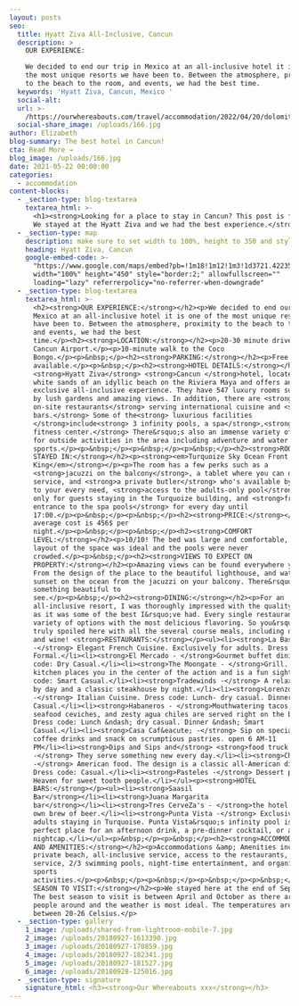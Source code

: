 ```yaml
---
layout: posts
seo:
  title: Hyatt Ziva All-Inclusive, Cancun
  description: >
    OUR EXPERIENCE:

    We decided to end our trip in Mexico at an all-inclusive hotel it is one of
    the most unique resorts we have been to. Between the atmosphere, proximity
    to the beach to the room, and events, we had the best time.
  keywords: 'Hyatt Ziva, Cancun, Mexico '
  social-alt:
  url: >-
    /https://ourwhereabouts.com/travel/accommodation/2022/04/20/dolomites-travel-guide.html
  social-share_image: /uploads/166.jpg
author: Elizabeth
blog-summary: The best hotel in Cancun!
cta: Read More →
blog_image: /uploads/166.jpg
date: 2021-05-22 00:00:00
categories:
  - accommodation
content-blocks:
  - _section-type: blog-textarea
    textarea_html: >-
      <h1><strong>Looking for a place to stay in Cancun? This post is for you!
      We stayed at the Hyatt Ziva and we had the best experience.</strong></h1>
  - _section-type: map
    description: make sure to set width to 100%, height to 350 and style to border 2
    heading: Hyatt Ziva, Cancun
    google-embed-code: >-
      "https://www.google.com/maps/embed?pb=!1m18!1m12!1m3!1d3721.4223523274477!2d-86.74660347679031!3d21.135583840971414!2m3!1f0!2f0!3f0!3m2!1i1024!2i768!4f13.1!3m3!1m2!1s0x8f4c28a07503798b%3A0x5754071fee7a21aa!2sHyatt%20Ziva%20Cancun!5e0!3m2!1sen!2sil!4v1653841667899!5m2!1sen!2sil"
      width="100%" height="450" style="border:2;" allowfullscreen=""
      loading="lazy" referrerpolicy="no-referrer-when-downgrade"
  - _section-type: blog-textarea
    textarea_html: >-
      <h2><strong>OUR EXPERIENCE:</strong></h2><p>We decided to end our trip in
      Mexico at an all-inclusive hotel it is one of the most unique resorts we
      have been to. Between the atmosphere, proximity to the beach to the room,
      and events, we had the best
      time.</p><h2><strong>LOCATION:</strong></h2><p>20-30 minute drive from
      Cancun Airport.</p><p>10-minute walk to the Coco
      Bongo.</p><p>&nbsp;</p><h2><strong>PARKING:</strong></h2><p>Free Park
      available.</p><p>&nbsp;</p><h2><strong>HOTEL DETAILS:</strong></h2><p>The
      <strong>Hyatt Ziva</strong> <strong>Cancun </strong>hotel, located on the
      white sands of an idyllic beach on the Riviera Maya and offers an
      exclusive all-inclusive experience. They have 547 luxury rooms surrounded
      by lush gardens and amazing views. In addition, there are <strong>8
      on-site restaurants</strong> serving international cuisine and <strong>4
      bars.</strong> Some of the<strong> luxurious facilities
      </strong>include<strong> 3 infinity pools, a spa</strong>,<strong> and a
      fitness center.</strong> There&rsquo;s also an immense variety of options
      for outside activities in the area including adventure and water
      sports.</p><p>&nbsp;</p><p>&nbsp;</p><p>&nbsp;</p><h2><strong>ROOM TYPE WE
      STAYED IN:</strong></h2><p><strong><em>Turquoize Sky Ocean Front Master
      King</em></strong></p><p>The room has a few perks such as a
      <strong>jacuzzi on the balcony</strong>, a tablet where you can order room
      service, and <strong>a private butler</strong> who's available by WhatsApp
      to your every need, <strong>access to the adults-only pool</strong> made
      only for guests staying in the Turquoize building, and <strong>free
      entrance to the spa pools</strong> for every day until
      17:00.</p><p>&nbsp;</p><p>&nbsp;</p><h2><strong>PRICE:</strong></h2><p>The
      average cost is 456$ per
      night.</p><p>&nbsp;</p><p>&nbsp;</p><h2><strong>COMFORT
      LEVEL:</strong></h2><p>10/10! The bed was large and comfortable, the
      layout of the space was ideal and the pools were never
      crowded.</p><p>&nbsp;</p><h2><strong>VIEWS TO EXPECT ON
      PROPERTY:</strong></h2><p>Amazing views can be found everywhere you go.
      From the design of the place to the beautiful lighthouse, and watching the
      sunset on the ocean from the jacuzzi on your balcony. There&rsquo;s always
      something beautiful to
      see.</p><p>&nbsp;</p><h2><strong>DINING:</strong></h2><p>For an
      all-inclusive resort, I was thoroughly impressed with the quality of food
      as it was some of the best I&rsquo;ve had. Every single restaurant had a
      variety of options with the most delicious flavoring. So you&rsquo;re
      truly spoiled here with all the several course meals, including dessert
      and wine! <strong>RESTAURANTS:</strong></p><ul><li><strong>La Bastille
      -</strong> Elegant French Cuisine. Exclusively for adults. Dress code:
      Formal.</li><li><strong>El Mercado - </strong>Gourmet buffet dining. Dress
      code: Dry Casual.</li><li><strong>The Moongate - </strong>Grill. The open
      kitchen places you in the center of the action and is a fun sight. Dress
      code: Smart Casual.</li><li><strong>Tradewinds -</strong> A relaxed grill
      by day and a classic steakhouse by night.</li><li><strong>Lorenzo's
      -</strong> Italian Cuisine. Dress code: Lunch- dry casual. Dinner-Smart
      Casual.</li><li><strong>Habaneros - </strong>Mouthwatering tacos, fresh
      seafood ceviches, and zesty agua chiles are served right on the beach.
      Dress code: Lunch &ndash; dry casual. Dinner &ndash; Smart
      Casual.</li><li><strong>Casa Caf&eacute; -</strong> Sip on specialty
      coffee drinks and snack on scrumptious pastries. open 6 AM-11
      PM</li><li><strong>Dips and Sips and</strong> <strong>food truck
      -</strong> They serve something new every day.</li><li><strong>Chevy's
      -</strong> American food. The design is a classic all-American diner.
      Dress code: Casual.</li><li><strong>Pasteles -</strong> Dessert parlor.
      Heaven for sweet tooth people.</li></ul><p><strong>HOTEL
      BARS:</strong></p><ul><li><strong>Saasil
      Bar</strong></li><li><strong>Juana Margarita
      bar</strong></li><li><strong>Tres CerveZa's - </strong>the hotel has its
      own brew of beer.</li><li><strong>Punta Vista -</strong> Exclusively for
      adults staying in Turquoise. Punta Vista&rsquo;s infinity pool is the
      perfect place for an afternoon drink, a pre-dinner cocktail, or a relaxing
      nightcap.</li></ul><p>&nbsp;</p><p>&nbsp;</p><h2><strong>ACCOMMODATIONS
      AND AMENITIES:</strong></h2><p>Accommodations &amp; Amenities include the
      private beach, all-inclusive service, access to the restaurants, room
      service, 2/3 swimming pools, night-time entertainment, and organized
      sports
      activities.</p><p>&nbsp;</p><p>&nbsp;</p><p>&nbsp;</p><p>&nbsp;</p><h2><strong>BEST
      SEASON TO VISIT:</strong></h2><p>We stayed here at the end of September.
      The best season to visit is between April and October as there are fewer
      people around and the weather is most ideal. The temperatures are also
      between 20-26 Celsius.</p>
  - _section-type: gallery
    1_image: /uploads/shared-from-lightroom-mobile-7.jpg
    2_image: /uploads/20180927-1613390.jpg
    3_image: /uploads/20180927-170859.jpg
    4_image: /uploads/20180927-182341.jpg
    5_image: /uploads/20180927-181527.jpg
    6_image: /uploads/20180928-125016.jpg
  - _section-type: signature
    signature_html: <h3><strong>Our Whereabouts xxx</strong></h3>
---
```

